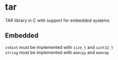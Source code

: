 # tar

TAR library in C with support for embedded systems

## Embedded

`stdint` must be implemented with `size_t` and `uint32_t`  
`string` must be implemented with `memcpy` and `memcmp`
